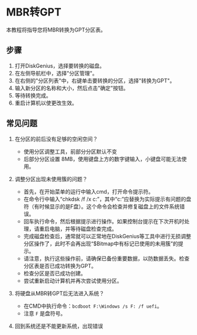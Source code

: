 # MBR转GPT

本教程将指导您将MBR转换为GPT分区表。

## 步骤

1. 打开DiskGenius，选择要转换的磁盘。
2. 在左侧导航栏中，选择"分区管理"。
3. 在右侧的"分区列表"中，右键单击要转换的分区，选择"转换为GPT"。
4. 输入新分区的名称和大小，然后点击"确定"按钮。
5. 等待转换完成。
6. 重启计算机以使更改生效。

## 常见问题

1. 在分区的前后没有足够的空闲空间？

   - 使用分区调整工具，前部分分区默认不变
   - 后部分分区设置 8MB，使用键盘上方的数字键输入，小键盘可能无法使用。


2. 调整分区出现未使用簇的问题？

   - 首先，在开始菜单的运行中输入cmd，打开命令提示符。
   - 在命令行中输入“chkdsk /f /x c:”，其中“c:”应替换为实际提示有问题的盘符（有时候显示的是F盘）。这个命令会检查并修复磁盘上的文件系统错误。
   - 回车执行命令，然后根据提示进行操作。如果控制台提示在下次开机时处理，请重启电脑，并等待磁盘检查完成。
   - 完成磁盘检查后，通常就可以正常地在DiskGenius等工具中进行无损调整分区操作了，此时不会再出现“$Bitmap中有标记已使用的未用簇”的提示。
   - 请注意，执行这些操作前，请确保已备份重要数据，以防数据丢失。检查分区表是否已成功转换为GPT。
   - 检查分区是否已成功创建。
   - 尝试重新启动计算机并再次尝试使用分区。


3. 将硬盘从MBR转GPT后无法进入系统？

   - 在CMD中执行命令：`bcdboot F:\Windows /s F: /f uefi`。
   - 注意 `F` 是盘符号。

4. 回到系统还是不能更新系统，出现错误